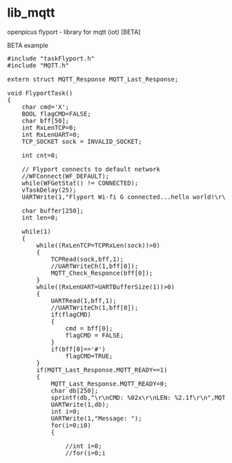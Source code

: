 lib_mqtt
========

openpicus flyport - library for mqtt (iot) [BETA]

BETA example

<pre>
#include "taskFlyport.h"
#include "MQTT.h"

extern struct MQTT_Response MQTT_Last_Response;

void FlyportTask()
{
	char cmd='X';
	BOOL flagCMD=FALSE;
	char bff[50];
	int RxLenTCP=0;
	int RxLenUART=0;
	TCP_SOCKET sock = INVALID_SOCKET;

	int cnt=0;
	
	// Flyport connects to default network
	//WFConnect(WF_DEFAULT);
	while(WFGetStat() != CONNECTED);
	vTaskDelay(25);
	UARTWrite(1,"Flyport Wi-fi G connected...hello world!\r\n");
	
	char buffer[250];
	int len=0;
	
	while(1)
	{
		while((RxLenTCP=TCPRxLen(sock))>0)
		{
			TCPRead(sock,bff,1);
			//UARTWriteCh(1,bff[0]);	
			MQTT_Check_Responce(bff[0]);
		}
		while((RxLenUART=UARTBufferSize(1))>0)
		{
			UARTRead(1,bff,1);
			//UARTWriteCh(1,bff[0]);
			if(flagCMD)
			{
				cmd = bff[0];
				flagCMD = FALSE;
			}
			if(bff[0]=='#')	
				flagCMD=TRUE;
		}
		if(MQTT_Last_Response.MQTT_READY==1)
		{
			MQTT_Last_Response.MQTT_READY=0;
			char db[250];
			sprintf(db,"\r\nCMD: %02x\r\nLEN: %2.1f\r\n",MQTT_Last_Response.MQTT_COMMAND,(double)MQTT_Last_Response.MQTT_LENGTH);
			UARTWrite(1,db);
			int i=0;
			UARTWrite(1,"Message: ");
			for(i=0;i<MQTT_Last_Response.MQTT_LENGTH;i++)
					UARTWriteCh(1,MQTT_Last_Response.MQTT_MESSAGE[i]);
		}
		if(cmd!='X')
		{
			if(cmd=='Q')
			{
				sock = TCPClientOpen("test.mosquitto.org","1883");
				while(!TCPisConn(sock))
				{
					if(cnt==30)
					{
						UARTWrite(1,"Timeout");
						sock = INVALID_SOCKET;
						break;
					}
					vTaskDelay(25);
					cnt++;
				}
				if(TCPisConn(sock))
				{
					UARTWrite(1,"TCP is connected to the Server");
				}
			}
			else if(cmd=='W')
				len = MQTT_ConnectID(buffer, "myFLYPORT", 120, 1);
			else if(cmd=='E')
				len = MQTT_ConnectWILL(buffer, "myFLYPORT", 120, 1,"myPICUSHOUSE","myPICUSHOUSE is disconnected",0,MQTT_QOS_0);
			else if(cmd=='R')
				len = MQTT_Disconnect(buffer);
			else if(cmd=='T')
				len = MQTT_Publish(buffer, "{\"value\":\"32.8 C\"}", "myPICUSHOUSE", 50, MQTT_QOS_1);
			else if(cmd=='Y')
				len = MQTT_Publish(buffer, "{\"value\":\"32.8 C\"}", "myPICUSHOUSE", 50, MQTT_QOS_2);
			else if(cmd=='U')
				len = MQTT_Pubrel(buffer, 50);
			else if(cmd=='I')
				len = MQTT_Pingreq(buffer);
			else if(cmd=='O')
				len = MQTT_Subscribe(buffer, "myPICUSHOUSE", 50, MQTT_QOS_0);
				
			if(len>0)
			{
				
				//int i=0;
				//for(i=0;i<len;i++)
				//	UARTWriteCh(1,buffer[i]);
				
				TCPWrite(sock,buffer,len);
				len=0;
			}
			cmd = 'X';
		}
	}
}
</pre>
